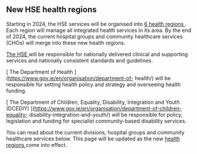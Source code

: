 ##  New HSE health regions

Starting in 2024, the HSE services will be organised into [ 6 health regions
](https://about.hse.ie/our-work/hse-health-regions/) . Each region will manage
all integrated health services in its area. By the end of 2024, the current
hospital groups and community healthcare services (CHOs) will merge into these
new health regions.

[ The HSE ](https://about.hse.ie/our-work/what-the-hse-does/) will be
responsible for nationally delivered clinical and supporting services and
nationally consistent standards and guidelines.

[ The Department of Health ](https://www.gov.ie/en/organisation/department-of-
health/) will be responsible for setting health policy and strategy and
overseeing health funding.

[ The Department of Children, Equality, Disability, Integration and Youth
(DCEDIY) ](https://www.gov.ie/en/organisation/department-of-children-equality-
disability-integration-and-youth/) will be responsible for policy, legislation
and funding for specialist community-based disability services.

You can read about the current divisions, hospital groups and community
healthcare services below. This page will be updated as the new [ health
regions ](https://about.hse.ie/our-work/hse-health-regions/) come into effect.
